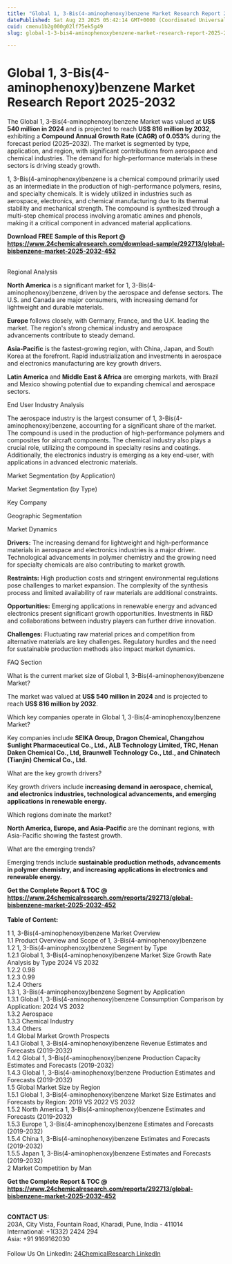 ```yaml
---
title: "Global 1, 3-Bis(4-aminophenoxy)benzene Market Research Report 2025-2032"
datePublished: Sat Aug 23 2025 05:42:14 GMT+0000 (Coordinated Universal Time)
cuid: cmenu1b2g000g02lf75ek5g49
slug: global-1-3-bis4-aminophenoxybenzene-market-research-report-2025-2032-1-1-1-1

---
```


# Global 1, 3-Bis(4-aminophenoxy)benzene Market Research Report 2025-2032

<p>The Global 1, 3-Bis(4-aminophenoxy)benzene Market was valued at <strong>US$ 540 million in 2024</strong> and is projected to reach <strong>US$ 816 million by 2032</strong>, exhibiting a <strong>Compound Annual Growth Rate (CAGR) of 0.053%</strong> during the forecast period (2025–2032). The market is segmented by type, application, and region, with significant contributions from aerospace and chemical industries. The demand for high-performance materials in these sectors is driving steady growth.</p><p>
</p><p>1, 3-Bis(4-aminophenoxy)benzene is a chemical compound primarily used as an intermediate in the production of high-performance polymers, resins, and specialty chemicals. It is widely utilized in industries such as aerospace, electronics, and chemical manufacturing due to its thermal stability and mechanical strength. The compound is synthesized through a multi-step chemical process involving aromatic amines and phenols, making it a critical component in advanced material applications.</p><div><b>Download FREE Sample of this Report @ 
            <a href="https://www.24chemicalresearch.com/download-sample/292713/global-bisbenzene-market-2025-2032-452">
            https://www.24chemicalresearch.com/download-sample/292713/global-bisbenzene-market-2025-2032-452</a></b></div><br><p>
Regional Analysis</p><p>
</p><p><strong>North America</strong> is a significant market for 1, 3-Bis(4-aminophenoxy)benzene, driven by the aerospace and defense sectors. The U.S. and Canada are major consumers, with increasing demand for lightweight and durable materials.</p><p>
</p><p><strong>Europe</strong> follows closely, with Germany, France, and the U.K. leading the market. The region's strong chemical industry and aerospace advancements contribute to steady demand.</p><p>
</p><p><strong>Asia-Pacific</strong> is the fastest-growing region, with China, Japan, and South Korea at the forefront. Rapid industrialization and investments in aerospace and electronics manufacturing are key growth drivers.</p><p>
</p><p><strong>Latin America</strong> and <strong>Middle East &amp; Africa</strong> are emerging markets, with Brazil and Mexico showing potential due to expanding chemical and aerospace sectors.</p><p>
End User Industry Analysis</p><p>
</p><p>The aerospace industry is the largest consumer of 1, 3-Bis(4-aminophenoxy)benzene, accounting for a significant share of the market. The compound is used in the production of high-performance polymers and composites for aircraft components. The chemical industry also plays a crucial role, utilizing the compound in specialty resins and coatings. Additionally, the electronics industry is emerging as a key end-user, with applications in advanced electronic materials.</p><p>
Market Segmentation (by Application)</p><p>
</p><p>
Market Segmentation (by Type)</p><p>
</p><p>
Key Company</p><p>
</p><p>
Geographic Segmentation</p><p>
</p><p>
Market Dynamics</p><p>
</p><p><strong>Drivers:</strong> The increasing demand for lightweight and high-performance materials in aerospace and electronics industries is a major driver. Technological advancements in polymer chemistry and the growing need for specialty chemicals are also contributing to market growth.</p><p>
</p><p><strong>Restraints:</strong> High production costs and stringent environmental regulations pose challenges to market expansion. The complexity of the synthesis process and limited availability of raw materials are additional constraints.</p><p>
</p><p><strong>Opportunities:</strong> Emerging applications in renewable energy and advanced electronics present significant growth opportunities. Investments in R&amp;D and collaborations between industry players can further drive innovation.</p><p>
</p><p><strong>Challenges:</strong> Fluctuating raw material prices and competition from alternative materials are key challenges. Regulatory hurdles and the need for sustainable production methods also impact market dynamics.</p><p>
FAQ Section</p><p>
What is the current market size of Global 1, 3-Bis(4-aminophenoxy)benzene Market?</p><p>
</p><p>The market was valued at <strong>US$ 540 million in 2024</strong> and is projected to reach <strong>US$ 816 million by 2032</strong>.</p><p>
Which key companies operate in Global 1, 3-Bis(4-aminophenoxy)benzene Market?</p><p>
</p><p>Key companies include <strong>SEIKA Group, Dragon Chemical, Changzhou Sunlight Pharmaceutical Co., Ltd., ALB Technology Limited, TRC, Henan Daken Chemical Co., Ltd, Braunwell Technology Co., Ltd., and Chinatech (Tianjin) Chemical Co., Ltd.</strong></p><p>
What are the key growth drivers?</p><p>
</p><p>Key growth drivers include <strong>increasing demand in aerospace, chemical, and electronics industries, technological advancements, and emerging applications in renewable energy.</strong></p><p>
Which regions dominate the market?</p><p>
</p><p><strong>North America, Europe, and Asia-Pacific</strong> are the dominant regions, with Asia-Pacific showing the fastest growth.</p><p>
What are the emerging trends?</p><p>
</p><p>Emerging trends include <strong>sustainable production methods, advancements in polymer chemistry, and increasing applications in electronics and renewable energy.</strong></p>

<div><b>Get the Complete Report & TOC @ 
            <a href="https://www.24chemicalresearch.com/reports/292713/global-bisbenzene-market-2025-2032-452">
            https://www.24chemicalresearch.com/reports/292713/global-bisbenzene-market-2025-2032-452</a></b></div><br>
            <b>Table of Content:</b><p>1 1, 3-Bis(4-aminophenoxy)benzene Market Overview<br />
    1.1 Product Overview and Scope of 1, 3-Bis(4-aminophenoxy)benzene<br />
    1.2 1, 3-Bis(4-aminophenoxy)benzene Segment by Type<br />
        1.2.1 Global 1, 3-Bis(4-aminophenoxy)benzene Market Size Growth Rate Analysis by Type 2024 VS 2032<br />
        1.2.2 0.98<br />
        1.2.3 0.99<br />
        1.2.4 Others<br />
    1.3 1, 3-Bis(4-aminophenoxy)benzene Segment by Application<br />
        1.3.1 Global 1, 3-Bis(4-aminophenoxy)benzene Consumption Comparison by Application: 2024 VS 2032<br />
        1.3.2 Aerospace<br />
        1.3.3 Chemical Industry<br />
        1.3.4 Others<br />
    1.4 Global Market Growth Prospects<br />
        1.4.1 Global 1, 3-Bis(4-aminophenoxy)benzene Revenue Estimates and Forecasts (2019-2032)<br />
        1.4.2 Global 1, 3-Bis(4-aminophenoxy)benzene Production Capacity Estimates and Forecasts (2019-2032)<br />
        1.4.3 Global 1, 3-Bis(4-aminophenoxy)benzene Production Estimates and Forecasts (2019-2032)<br />
    1.5 Global Market Size by Region<br />
        1.5.1 Global 1, 3-Bis(4-aminophenoxy)benzene Market Size Estimates and Forecasts by Region: 2019 VS 2022 VS 2032<br />
        1.5.2 North America 1, 3-Bis(4-aminophenoxy)benzene Estimates and Forecasts (2019-2032)<br />
        1.5.3 Europe 1, 3-Bis(4-aminophenoxy)benzene Estimates and Forecasts (2019-2032)<br />
        1.5.4 China 1, 3-Bis(4-aminophenoxy)benzene Estimates and Forecasts (2019-2032)<br />
        1.5.5 Japan 1, 3-Bis(4-aminophenoxy)benzene Estimates and Forecasts (2019-2032)<br />
2 Market Competition by Man</p>

<div><b>Get the Complete Report & TOC @ 
            <a href="https://www.24chemicalresearch.com/reports/292713/global-bisbenzene-market-2025-2032-452">
            https://www.24chemicalresearch.com/reports/292713/global-bisbenzene-market-2025-2032-452</a></b></div><br>

<b>CONTACT US:</b><br>
            203A, City Vista, Fountain Road, Kharadi, Pune, India - 411014<br>
            International: +1(332) 2424 294<br>
            Asia: +91 9169162030 <br><br>
            Follow Us On LinkedIn: <a href="https://www.linkedin.com/company/24chemicalresearch/">24ChemicalResearch LinkedIn</a>